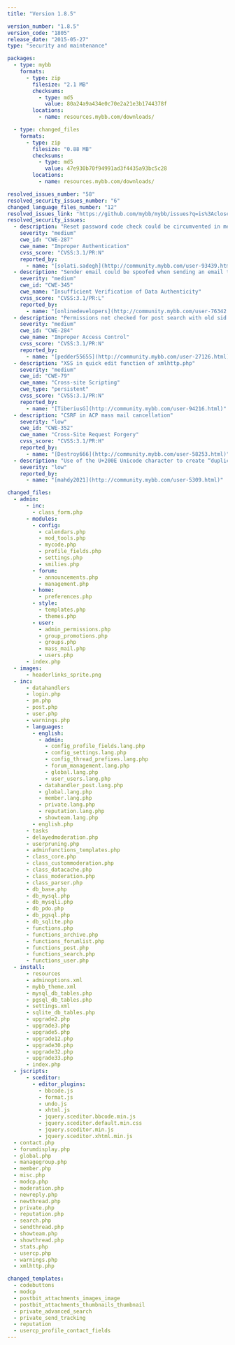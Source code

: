 ```yaml
---
title: "Version 1.8.5"

version_number: "1.8.5"
version_code: "1805"
release_date: "2015-05-27"
type: "security and maintenance"

packages:
  - type: mybb
    formats:
      - type: zip
        filesize: "2.1 MB"
        checksums:
          - type: md5
            value: 80a24a9a434e0c70e2a21e3b1744378f
        locations:
          - name: resources.mybb.com/downloads/

  - type: changed_files
    formats:
      - type: zip
        filesize: "0.88 MB"
        checksums:
          - type: md5
            value: 47e930b70f94991ad3f4435a93bc5c28
        locations:
          - name: resources.mybb.com/downloads/

resolved_issues_number: "58"
resolved_security_issues_number: "6"
changed_language_files_number: "12"
resolved_issues_link: "https://github.com/mybb/mybb/issues?q=is%3Aclosed+milestone%3A1.8.5"
resolved_security_issues:
  - description: "Reset password code check could be circumvented in member.php"
    severity: "medium"
    cwe_id: "CWE-287"
    cwe_name: "Improper Authentication"
    cvss_score: "CVSS:3.1/PR:N"
    reported_by:
      - name: "[solati.sadegh](http://community.mybb.com/user-93439.html)"
  - description: "Sender email could be spoofed when sending an email to a user in member.php"
    severity: "medium"
    cwe_id: "CWE-345"
    cwe_name: "Insufficient Verification of Data Authenticity"
    cvss_score: "CVSS:3.1/PR:L"
    reported_by:
      - name: "[onlinedevelopers](http://community.mybb.com/user-76342.html)"
  - description: "Permissions not checked for post search with old sid in search.php"
    severity: "medium"
    cwe_id: "CWE-284"
    cwe_name: "Improper Access Control"
    cvss_score: "CVSS:3.1/PR:N"
    reported_by:
      - name: "[pedder55655](http://community.mybb.com/user-27126.html)"
  - description: "XSS in quick edit function of xmlhttp.php"
    severity: "medium"
    cwe_id: "CWE-79"
    cwe_name: "Cross-site Scripting"
    cwe_type: "persistent"
    cvss_score: "CVSS:3.1/PR:N"
    reported_by:
      - name: "[TiberiusG](http://community.mybb.com/user-94216.html)"
  - description: "CSRF in ACP mass mail cancellation"
    severity: "low"
    cwe_id: "CWE-352"
    cwe_name: "Cross-Site Request Forgery"
    cvss_score: "CVSS:3.1/PR:H"
    reported_by:
      - name: "[Destroy666](http://community.mybb.com/user-58253.html)"
  - description: "Use of the U+200E Unicode character to create “duplicate” username"
    severity: "low"
    reported_by:
      - name: "[mahdy2021](http://community.mybb.com/user-5309.html)"

changed_files:
  - admin:
      - inc:
        - class_form.php
      - modules:
        - config:
          - calendars.php
          - mod_tools.php
          - mycode.php
          - profile_fields.php
          - settings.php
          - smilies.php
        - forum:
          - announcements.php
          - management.php
        - home:
          - preferences.php
        - style:
          - templates.php
          - themes.php
        - user:
          - admin_permissions.php
          - group_promotions.php
          - groups.php
          - mass_mail.php
          - users.php
      - index.php
  - images:
      - headerlinks_sprite.png
  - inc:
      - datahandlers
      - login.php
      - pm.php
      - post.php
      - user.php
      - warnings.php
      - languages:
        - english:
          - admin:
            - config_profile_fields.lang.php
            - config_settings.lang.php
            - config_thread_prefixes.lang.php
            - forum_management.lang.php
            - global.lang.php
            - user_users.lang.php
          - datahandler_post.lang.php
          - global.lang.php
          - member.lang.php
          - private.lang.php
          - reputation.lang.php
          - showteam.lang.php
        - english.php
      - tasks
      - delayedmoderation.php
      - userpruning.php
      - adminfunctions_templates.php
      - class_core.php
      - class_custommoderation.php
      - class_datacache.php
      - class_moderation.php
      - class_parser.php
      - db_base.php
      - db_mysql.php
      - db_mysqli.php
      - db_pdo.php
      - db_pgsql.php
      - db_sqlite.php
      - functions.php
      - functions_archive.php
      - functions_forumlist.php
      - functions_post.php
      - functions_search.php
      - functions_user.php
  - install:
      - resources
      - adminoptions.xml
      - mybb_theme.xml
      - mysql_db_tables.php
      - pgsql_db_tables.php
      - settings.xml
      - sqlite_db_tables.php
      - upgrade2.php
      - upgrade3.php
      - upgrade5.php
      - upgrade12.php
      - upgrade30.php
      - upgrade32.php
      - upgrade33.php
      - index.php
  - jscripts:
      - sceditor:
        - editor_plugins:
          - bbcode.js
          - format.js
          - undo.js
          - xhtml.js
          - jquery.sceditor.bbcode.min.js
          - jquery.sceditor.default.min.css
          - jquery.sceditor.min.js
          - jquery.sceditor.xhtml.min.js
  - contact.php
  - forumdisplay.php
  - global.php
  - managegroup.php
  - member.php
  - misc.php
  - modcp.php
  - moderation.php
  - newreply.php
  - newthread.php
  - private.php
  - reputation.php
  - search.php
  - sendthread.php
  - showteam.php
  - showthread.php
  - stats.php
  - usercp.php
  - warnings.php
  - xmlhttp.php

changed_templates:
  - codebuttons
  - modcp
  - postbit_attachments_images_image
  - postbit_attachments_thumbnails_thumbnail
  - private_advanced_search
  - private_send_tracking
  - reputation
  - usercp_profile_contact_fields
---
```

